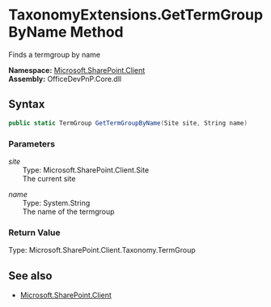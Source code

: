 # TaxonomyExtensions.GetTermGroupByName Method  
Finds a termgroup by name  

**Namespace:** [Microsoft.SharePoint.Client](Microsoft.SharePoint.Client.md)  
**Assembly:** OfficeDevPnP.Core.dll  
## Syntax
```C#
public static TermGroup GetTermGroupByName(Site site, String name)
```
### Parameters
*site*  
&emsp;&emsp;Type: Microsoft.SharePoint.Client.Site  
&emsp;&emsp;The current site  
  
*name*  
&emsp;&emsp;Type: System.String  
&emsp;&emsp;The name of the termgroup  
  
### Return Value
Type: Microsoft.SharePoint.Client.Taxonomy.TermGroup  


## See also
- [Microsoft.SharePoint.Client](Microsoft.SharePoint.Client.md)
